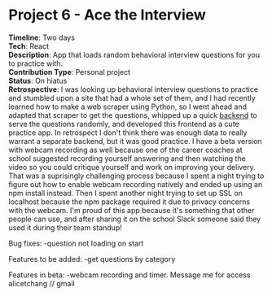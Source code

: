 # Project 6 - Ace the Interview 
**Timeline**: Two days  
**Tech**: React  
**Description**: App that loads random behavioral interview questions for you to practice with.     
**Contribution Type**: Personal project  
**Status**: On hiatus  
**Retrospective**: I was looking up behavioral interview questions to practice and stumbled upon a site that had a whole set of them, and I had recently learned how to make a web scraper using Python, so I went ahead and adapted that scraper to get the questions, whipped up a quick [backend](https://github.com/RococoCoding/ace-it-backend) to serve the questions randomly, and developed this frontend as a cute practice app. In retrospect I don't think there was enough data to really warrant a separate backend, but it was good practice. I have a beta version with webcam recording as well because one of the career coaches at school suggested recording yourself answering and then watching the video so you could critique yourself and work on improving your delivery. That was a suprisingly challenging process because I spent a night trying to figure out how to enable webcam recording natively and ended up using an npm install instead. Then I spent another night trying to set up SSL on localhost because the npm package required it due to privacy concerns with the webcam. I'm proud of this app because it's something that other people can use, and after sharing it on the school Slack someone said they used it during their team standup!

Bug fixes:
  -question not loading on start

Features to be added:
  -get questions by category
  
Features in beta:
 -webcam recording and timer. Message me for access alicetchang // gmail
